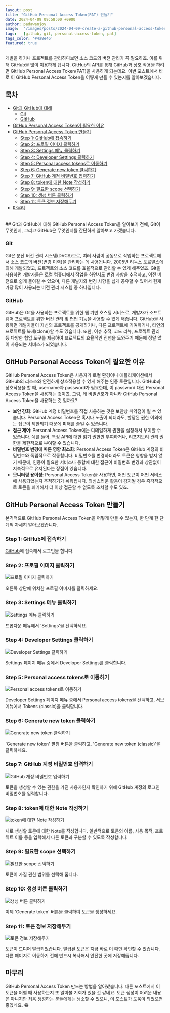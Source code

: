 ```yaml
---
layout: post
title: "GitHub Personal Access Token(PAT) 만들기"
date: 2024-04-09 09:58:00 +0900
author: padawanjoy
image:  '/images/posts/2024-04-09-create-a-github-personal-access-token/00.webp'
tags:   [github, git, personal-access-token, pat]
tags_color: '#4a8e46'
featured: true
---
```

개발을 하거나 프로젝트를 관리하다보면 소스 코드의 버전 관리가 꼭 필요하죠. 이를 위해 GitHub을 많이 이용하게 됩니다. GitHub의 API를 통해 GitHub과 상호 작용을 하려면 GitHub Personal Access Token(PAT)을 사용하게 되는데요. 이번 포스트에서 바로 이 GitHub Personal Access Token을 어떻게 만들 수 있는지를 알아보겠습니다. 

## 목차
- [Git과 GitHub에 대해](#git과-github에-대해)
  - [Git](#git)
  - [GitHub](#github)
- [GitHub Personal Access Token이 필요한 이유](#github-personal-access-token이-필요한-이유)
- [GitHub Personal Access Token 만들기](#github-personal-access-token-만들기)
  - [Step 1: GitHub에 접속하기](#step-1-github에-접속하기)
  - [Step 2: 프로필 이미지 클릭하기](#step-2-프로필-이미지-클릭하기)
  - [Step 3: Settings 메뉴 클릭하기](#step-3-settings-메뉴-클릭하기)
  - [Step 4: Developer Settings 클릭하기](#step-4-developer-settings-클릭하기)
  - [Step 5: Personal access tokens로 이동하기](#step-5-personal-access-tokens로-이동하기)
  - [Step 6: Generate new token 클릭하기](#step-6-generate-new-token-클릭하기)
  - [Step 7: GitHub 계정 비밀번호 입력하기](#step-7-github-계정-비밀번호-입력하기)
  - [Step 8: token에 대한 Note 작성하기](#step-8-token에-대한-note-작성하기)
  - [Step 9: 필요한 scope 선택하기](#step-9-필요한-scope-선택하기)
  - [Step 10: 생성 버튼 클릭하기](#step-10-생성-버튼-클릭하기)
  - [Step 11: 토큰 정보 저장해두기](#step-11-토큰-정보-저장해두기)
- [마무리](#마무리)

<br>
## Git과 GitHub에 대해
GitHub Personal Access Token을 알아보기 전에, Git이 무엇인지, 그리고 GitHub은 무엇인지를 간단하게 알아보고 가겠습니다. 

### Git
Git은 분산 버전 관리 시스템(DVCS)으로, 여러 사람이 공동으로 작업하는 프로젝트에서 소스 코드의 버전(변경 이력)을 관리하는 데 사용됩니다. 2005년 리눅스 토르발스에 의해 개발되었고, 프로젝트의 소스 코드를 효율적으로 관리할 수 있게 해주었죠. Git을 사용하면 개발자들은 로컬 컴퓨터에서 작업을 하면서도 변경 사항을 추적하고, 이전 버전으로 쉽게 돌아갈 수 있으며, 다른 개발자와 변경 사항을 쉽게 공유할 수 있어서 현재 가장 많이 사용되는 버전 관리 시스템 중 하나입니다. 

### GitHub
GitHub은 Git을 사용하는 프로젝트를 위한 웹 기반 호스팅 서비스로, 개발자가 소프트웨어 프로젝트를 위한 버전 관리 및 협업 기능을 사용할 수 있게 해줍니다. GitHub을 사용하면 개발자들이 자신의 프로젝트를 공개하거나, 다른 프로젝트에 기여하거나, 타인의 프로젝트를 복제(clone)할 수도 있습니다. 또한, 이슈 추적, 코드 리뷰, 프로젝트 관리 등 다양한 협업 도구를 제공하여 프로젝트의 효율적인 진행을 도와주기 때문에 정말 많이 사용되는 서비스가 되었습니다. 

## GitHub Personal Access Token이 필요한 이유
GitHub Personal Access Token은 사용자가 로컬 환경이나 애플리케이션에서 GitHub의 리소스와 안전하게 상호작용할 수 있게 해주는 인증 토큰입니다. GitHub과 상호작용을 할 때, username과 password가 필요한데, 이 password 대신 Personal Access Token을 사용하는 것이죠. 그럼, 왜 비밀번호가 아니라 GitHub Personal Access Token을 사용하는 것 일까요?

- **보안 강화**: GitHub 계정 비밀번호를 직접 사용하는 것은 보안상 취약점이 될 수 있습니다. Personal Access Token은 혹시나 노출이 되더라도, 할당된 권한 이외에는 접근이 제한되기 때문에 피해를 줄일 수 있습니다. 
- **접근 제어**: Personal Access Token에는 디테일하게 권한을 설정해서 부여할 수 있습니다. 예를 들어, 특정 API에 대한 읽기 권한만 부여하거나, 리포지토리 관리 권한을 제한적으로 부여할 수 있습니다.
- **비밀번호 변경에 따른 영향 최소화**: Personal Access Token은 GitHub 계정의 비밀번호와 독립적으로 작동합니다. 비밀번호를 변경하더라도 토큰은 영향을 받지 않기 때문에, 인증이 필요한 서비스나 통합에 대한 접근이 비밀번호 변경과 상관없이 지속적으로 유지된다는 장점이 있습니다. 
- **모니터링 용이성**: Personal Access Token을 사용하면, 어떤 토큰이 어떤 서비스에 사용되었는지 추적하기가 쉬워집니다. 의심스러운 활동이 감지될 경우 즉각적으로 토큰을 폐기해서 더 이상 접근할 수 없도록 조치할 수도 있죠.

## GitHub Personal Access Token 만들기 
본격적으로 GitHub Personal Access Token을 어떻게 만들 수 있는지, 한 단계 한 단계씩 자세히 알아보겠습니다.

### Step 1: GitHub에 접속하기
[GitHub](https://github.com/)에 접속해서 로그인을 합니다.

### Step 2: 프로필 이미지 클릭하기 
![프로필 이미지 클릭하기]({{site.baseurl}}/images/posts/2024-04-09-create-a-github-personal-access-token/01.webp)

오른쪽 상단에 위치한 프로필 이미지를 클릭하세요. 

### Step 3: Settings 메뉴 클릭하기 
![Settings 메뉴 클릭하기]({{site.baseurl}}/images/posts/2024-04-09-create-a-github-personal-access-token/02.webp)

드롭다운 메뉴에서 'Settings'을 선택하세요.

### Step 4: Developer Settings 클릭하기 
![Developer Settings 클릭하기]({{site.baseurl}}/images/posts/2024-04-09-create-a-github-personal-access-token/03.webp)

Settings 페이지 메뉴 중에서 Developer Settings를 클릭합니다. 

### Step 5: Personal access tokens로 이동하기 
![Personal access tokens로 이동하기]({{site.baseurl}}/images/posts/2024-04-09-create-a-github-personal-access-token/04.webp)

Developer Settings 페이지 메뉴 중에서 Personal access tokens을 선택하고, 서브 메뉴에서 Tokens (classic)을 클릭합니다. 

### Step 6: Generate new token 클릭하기
![Generate new token 클릭하기]({{site.baseurl}}/images/posts/2024-04-09-create-a-github-personal-access-token/05.webp)

'Generate new token' 펼침 버튼을 클릭하고, 'Generate new token (classic)'을 클릭하세요.

### Step 7: GitHub 계정 비밀번호 입력하기 
![GitHub 계정 비밀번호 입력하기]({{site.baseurl}}/images/posts/2024-04-09-create-a-github-personal-access-token/06.webp)

토큰을 생성할 수 있는 권한을 가진 사용자인지 확인하기 위해 GitHub 계정의 로그인 비밀번호를 입력합니다. 

### Step 8: token에 대한 Note 작성하기
![token에 대한 Note 작성하기]({{site.baseurl}}/images/posts/2024-04-09-create-a-github-personal-access-token/07.webp)

새로 생성할 토큰에 대한 Note를 작성합니다. 일반적으로 토큰의 이름, 사용 목적, 프로젝트 이름 등을 입력해서 다른 토큰과 구분할 수 있도록 작성합니다.  

### Step 9: 필요한 scope 선택하기
![필요한 scope 선택하기]({{site.baseurl}}/images/posts/2024-04-09-create-a-github-personal-access-token/07_1.webp)

토큰이 가질 권한 범위를 선택해 줍니다.

### Step 10: 생성 버튼 클릭하기 
![생성 버튼 클릭하기]({{site.baseurl}}/images/posts/2024-04-09-create-a-github-personal-access-token/08.webp)

이제 'Generate token' 버튼을 클릭하여 토큰을 생성하세요.

### Step 11: 토큰 정보 저장해두기 
![토큰 정보 저장해두기]({{site.baseurl}}/images/posts/2024-04-09-create-a-github-personal-access-token/09.webp)

토큰이 드디어 발급되었습니다. 발급된 토큰은 지금 바로 이 때만 확인할 수 있습니다. 다른 페이지로 이동하기 전에 반드시 복사해서 안전한 곳에 저장해둡니다.

## 마무리
GitHub Personal Access Token 만드는 방법을 알아봤습니다. 다른 포스트에서 이 토큰을 어떨 때 사용하는지 또 알아볼 기회가 있을 것 같네요. 토큰 생성이 어려운 내용은 아니지만 처음 생성하는 분들에게는 생소할 수 있으니, 이 포스트가 도움이 되었으면 좋겠네요. 😁